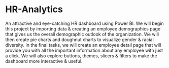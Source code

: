 # HR-Analytics

An attractive and eye-catching HR dashboard using Power BI. We will begin this project by importing data & creating an employee demographics page that gives us the overall demographic outlook of the organization. We will then create pie charts and doughnut charts to visualize gender & racial diversity. In the final tasks, we will create an employee detail page that will provide you with all the important information about any employee with just a click. We will also explore buttons, themes, slicers & filters to make the dashboard more interactive & useful.
